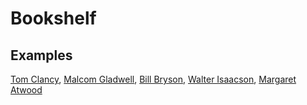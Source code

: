 # Bookshelf

## Examples

[Tom Clancy](https://bookshelf.maxmetcalfe.now.sh/?author=3892), [Malcom Gladwell](https://bookshelf.maxmetcalfe.now.sh/?author=1439), [Bill Bryson](https://bookshelf.maxmetcalfe.now.sh/?author=7), [Walter Isaacson](https://bookshelf.maxmetcalfe.now.sh/?author=7111), [Margaret Atwood](https://bookshelf.maxmetcalfe.now.sh/?author=3472)

